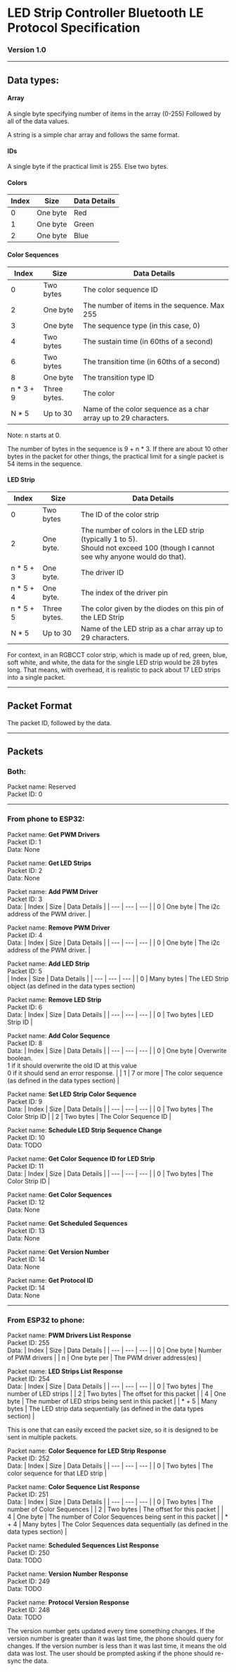 # LED Strip Controller Bluetooth LE Protocol Specification

### Version 1.0

---
## Data types:


#### Array
A single byte specifying number of items in the array (0-255)
Followed by all of the data values.

A string is a simple char array and follows the same format.

#### IDs
A single byte if the practical limit is 255. Else two bytes.

#### Colors
| Index | Size | Data Details |
| --- | --- | --- |
| 0 | One byte | Red |
| 1 | One byte | Green |
| 2 | One byte | Blue |

#### Color Sequences
| Index | Size | Data Details |
| --- | --- | --- |
| 0 | Two bytes | The color sequence ID |
| 2 | One byte | The number of items in the sequence. Max 255 |
| 3 | One byte | The sequence type (in this case, 0) |
| 4 | Two bytes | The sustain time (in 60ths of a second) |
| 6 | Two bytes | The transition time (in 60ths of a second) |
| 8 | One byte | The transition type ID |
| n * 3 + 9 | Three bytes. | The color |
| N * 5 | Up to 30 | Name of the color sequence as a char array up to 29 characters. |
Note: n starts at 0.

The number of bytes in the sequence is 9 + n * 3. If there are about 10 other bytes in the packet for other things, the practical limit for a single packet is 54 items in the sequence.

#### LED Strip
| Index | Size | Data Details |
| --- | --- | --- |
| 0 | Two bytes | The ID of the color strip |
| 2 | One byte. | The number of colors in the LED strip (typically 1 to 5). <br>Should not exceed 100 (though I cannot see why anyone would do that). |
| n * 5 + 3 | One byte. | The driver ID |
| n * 5 + 4 | One byte. | The index of the driver pin |
| n * 5 + 5 | Three bytes. | The color given by the diodes on this pin of the LED Strip |
| N * 5 | Up to 30 | Name of the LED strip as a char array up to 29 characters. |

For context, in an RGBCCT color strip, which is made up of red, green, blue, soft white, and  white, the data for the single LED strip would be 28 bytes long. That means, with overhead, it is realistic to pack about 17 LED strips into a single packet.

---

## Packet Format
The packet ID, followed by the data.

---
## Packets
### Both:

Packet name: Reserved\
Packet ID: 0

---
### From phone to ESP32:

Packet name: **Get PWM Drivers**\
Packet ID: 1\
Data: None

Packet name: **Get LED Strips**\
Packet ID: 2\
Data: None

Packet name: **Add PWM Driver**\
Packet ID: 3\
Data:
| Index | Size | Data Details |
| --- | --- | --- |
| 0 | One byte | The i2c address of the PWM driver. |

Packet name: **Remove PWM Driver**\
Packet ID: 4\
Data:
| Index | Size | Data Details |
| --- | --- | --- |
| 0 | One byte | The i2c address of the PWM driver. |

Packet name: **Add LED Strip**\
Packet ID: 5 \
| Index | Size | Data Details |
| --- | --- | --- |
| 0 | Many bytes | The LED Strip object (as defined in the data types section)

Packet name: **Remove LED Strip** \
Packet ID: 6 \
Data:
| Index | Size | Data Details |
| --- | --- | --- |
| 0 | Two bytes | LED Strip ID |

Packet name: **Add Color Sequence** \
Packet ID: 8 \
Data:
| Index | Size | Data Details |
| --- | --- | --- |
| 0 | One byte | Overwrite boolean.<br>1 if it should overwrite the old ID at this value<br>0 if it should send an error response. |
| 1 | 7 or more | The color sequence (as defined in the data types section) |

Packet name: **Set LED Strip Color Sequence** \
Packet ID: 9 \
Data:
| Index | Size | Data Details |
| --- | --- | --- |
| 0 | Two bytes | The Color Strip ID |
| 2 | Two bytes | The Color Sequence ID |

Packet name: **Schedule LED Strip Sequence Change** \
Packet ID: 10 \
Data: TODO

Packet name: **Get Color Sequence ID for LED Strip** \
Packet ID: 11 \
Data:
| Index | Size | Data Details |
| --- | --- | --- |
| 0 | Two bytes | The Color Strip ID |

Packet name: **Get Color Sequences** \
Packet ID: 12 \
Data: None

Packet name: **Get Scheduled Sequences** \
Packet ID: 13 \
Data: None

Packet name: **Get Version Number** \
Packet ID: 14 \
Data: None

Packet name: **Get Protocol ID** \
Packet ID: 14 \
Data: None


---
### From ESP32 to phone:


Packet name: **PWM Drivers List Response** \
Packet ID: 255 \
Data:
| Index | Size | Data Details |
| --- | --- | --- |
| 0 | One byte | Number of PWM drivers |
| n | One byte per | The PWM driver address(es) |

Packet name: **LED Strips List Response** \
Packet ID: 254 \
Data:
| Index | Size | Data Details |
| --- | --- | --- |
| 0 | Two bytes | The number of LED strips |
| 2 | Two bytes | The offset for this packet |
| 4 | One byte | The number of LED strips being sent in this packet |
| * + 5 | Many bytes | The LED strip data sequentially (as defined in the data types section) |

This is one that can easily exceed the packet size, so it is designed to be sent in multiple packets.

Packet name: **Color Sequence for LED Strip Response** \
Packet ID: 252 \
Data:
| Index | Size | Data Details |
| --- | --- | --- |
| 0 | Two bytes | The color sequence for that LED strip |


Packet name: **Color Sequence List Response** \
Packet ID: 251 \
Data:
| Index | Size | Data Details |
| --- | --- | --- |
| 0 | Two bytes | The number of Color Sequences |
| 2 | Two bytes | The offset for this packet |
| 4 | One byte | The number of Color Sequences being sent in this packet |
| * + 4 | Many bytes | The Color Sequences data sequentially (as defined in the data types section) |

Packet name: **Scheduled Sequences List Response** \
Packet ID: 250 \
Data: TODO


Packet name: **Version Number Response** \
Packet ID: 249 \
Data: TODO

Packet name: **Protocol Version Response** \
Packet ID: 248 \
Data: TODO



The version number gets updated every time something changes.
If the version number is greater than it was last time, the phone should query for changes.
If the version number is less than it was last time, it means the old data was lost. The user should be prompted asking if the phone should re-sync the data.
